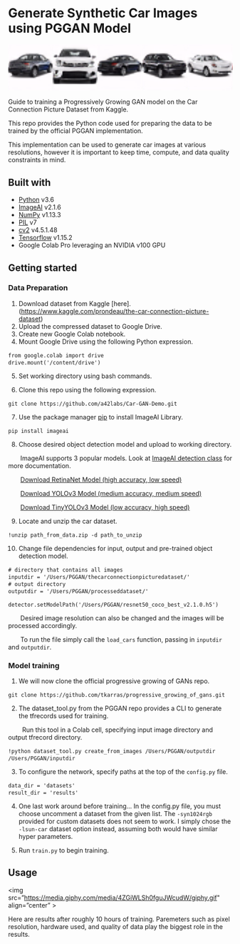 # Generate Synthetic Car Images using PGGAN Model

![Preview](https://github.com/a42labs/Car-GAN-Demo/blob/main/Images/Car%20GAN%20Preview.png)

Guide to training a Progressively Growing GAN model on the Car Connection Picture Dataset from Kaggle.  

This repo provides the Python code used for preparing the data to be trained by the official PGGAN implementation. 

This implementation can be used to generate car images at various resolutions, however it is important to keep time, compute, and data quality constraints in mind. 

## Built with
- [Python](https://www.python.org/) v3.6
- [ImageAI](https://github.com/OlafenwaMoses/ImageAI) v2.1.6
- [NumPy](https://numpy.org/) v1.13.3
- [PIL](http://www.pilofficial.com/) v7
- [cv2](https://pypi.org/project/opencv-python/) v4.5.1.48
- [Tensorflow](https://www.tensorflow.org/install/pip) v1.15.2
- Google Colab Pro leveraging an NVIDIA v100 GPU

## Getting started

### Data Preparation
1. Download dataset from Kaggle [here].(https://www.kaggle.com/prondeau/the-car-connection-picture-dataset)
2. Upload the compressed dataset to Google Drive.
3. Create new Google Colab notebook.
4. Mount Google Drive using the following Python expression.
```
from google.colab import drive
drive.mount('/content/drive')
```
5. Set working directory using bash commands. 

6. Clone this repo using the following expression. 
```
git clone https://github.com/a42labs/Car-GAN-Demo.git
```
7. Use the package manager [pip](https://pip.pypa.io/en/stable/) to install ImageAI Library.
```
pip install imageai
```
8. Choose desired object detection model and upload to working directory. 

&nbsp;&nbsp;&nbsp;&nbsp;&nbsp;&nbsp;&nbsp;ImageAI supports 3 popular models. Look at [ImageAI detection class](https://imageai.readthedocs.io/en/latest/detection/) for more documentation.   

&nbsp;&nbsp;&nbsp;&nbsp;&nbsp;&nbsp;&nbsp;[Download RetinaNet Model (high accuracy, low speed)](https://github.com/OlafenwaMoses/ImageAI/releases/download/essentials-v5/resnet50_coco_best_v2.1.0.h5/)

&nbsp;&nbsp;&nbsp;&nbsp;&nbsp;&nbsp;&nbsp;[Download YOLOv3 Model (medium accuracy, medium speed)](https://github.com/OlafenwaMoses/ImageAI/releases/download/1.0/yolo.h5/)

&nbsp;&nbsp;&nbsp;&nbsp;&nbsp;&nbsp;&nbsp;[Download TinyYOLOv3 Model (low accuracy, high speed)](https://github.com/OlafenwaMoses/ImageAI/releases/download/1.0/yolo-tiny.h5/)

9. Locate and unzip the car dataset. 
```
!unzip path_from_data.zip -d path_to_unzip
```
10. Change file dependencies for input, output and pre-trained object detection model.
```
# directory that contains all images
inputdir = '/Users/PGGAN/thecarconnectionpicturedataset/'
# output directory
outputdir = '/Users/PGGAN/processeddataset/'
```
```
detector.setModelPath('/Users/PGGAN/resnet50_coco_best_v2.1.0.h5')
```
&nbsp;&nbsp;&nbsp;&nbsp;&nbsp;&nbsp;&nbsp;Desired image resolution can also be changed and the images will be processed accordingly. 


&nbsp;&nbsp;&nbsp;&nbsp;&nbsp;&nbsp;&nbsp;To run the file simply call the `load_cars` function, passing in `inputdir` and `outputdir`.

### Model training
1. We will now clone the official progressive growing of GANs repo. 
```
git clone https://github.com/tkarras/progressive_growing_of_gans.git 
```
2. The dataset_tool.py from the PGGAN repo provides a CLI to generate the tfrecords used for training. 

&nbsp;&nbsp;&nbsp;&nbsp;&nbsp;&nbsp;&nbsp;&nbsp;Run this tool in a Colab cell, specifying input image directory and output tfrecord directory. 

``` 
!python dataset_tool.py create_from_images /Users/PGGAN/outputdir /Users/PGGAN/inputdir
```
3. To configure the network, specify paths at the top of the `config.py` file. 
```
data_dir = 'datasets'
result_dir = 'results'
```
4. One last work around before training... In the config.py file, you must choose uncomment a dataset from the given list. The `-syn1024rgb` provided for custom datasets does not seem to work. I simply chose the `-lsun-car` dataset option instead, assuming both would have similar hyper parameters. 

5. Run `train.py` to begin training. 

## Usage
<img src=”https://media.giphy.com/media/4ZGiWLSh0fguJWcudW/giphy.gif" align=”center” >
<div></div>
Here are results after roughly 10 hours of training. Paremeters such as pixel resolution, hardware used, and quality of data play the biggest role in the results. 

